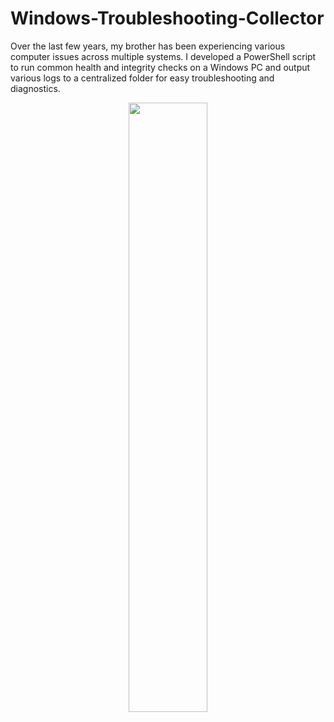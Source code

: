 # Windows-Troubleshooting-Collector
Over the last few years, my brother has been experiencing various computer issues across multiple systems. I developed a PowerShell script to run common health and integrity checks on a Windows PC and output various logs to a centralized folder for easy troubleshooting and diagnostics.

<p align="center" width="100%">
    <img width="50%" src="https://user-images.githubusercontent.com/100051569/225701282-defc2adf-5212-477a-8ace-13da01efff2c.jpg"> 
</p>
